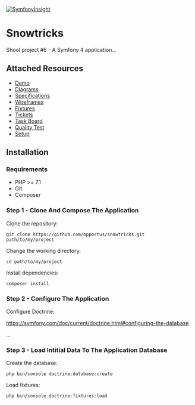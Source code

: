 [![SymfonyInsight](https://insight.symfony.com/projects/648e763e-751a-413e-9327-89bb416f83a3/big.svg)](https://insight.symfony.com/projects/648e763e-751a-413e-9327-89bb416f83a3)  
# Snowtricks

Shool project #6 - A Symfony 4 application...

## Attached Resources

- [Demo](http://vps320850.ovh.net/snowtricks.com/public/index.php)
- [Diagrams](https://github.com/opportus/snowtricks/blob/master/conception/diagrams)
- [Specifications](https://github.com/opportus/snowtricks/blob/master/conception/specifications)
- [Wireframes](https://github.com/opportus/snowtricks/blob/master/conception/wireframes)
- [Fixtures](https://github.com/opportus/snowtricks/blob/master/src/DataFixtures)
- [Tickets](https://github.com/opportus/snowtricks/issues)
- [Task Board](https://github.com/opportus/snowtricks/projects/1)
- [Quality Test](https://insight.sensiolabs.com/projects/bb2ed0f1-32af-43ab-b550-efefdeb3cec6)
- [Setup](https://github.com/opportus/snowtricks/blob/master/README.md#installation)

## Installation

### Requirements

- PHP >= 7.1
- Git
- Composer

### Step 1 - Clone And Compose The Application

Clone the repository:
```shell
git clone https://github.com/opportus/snowtricks.git path/to/my/project
```

Change the working directory:
```shell
cd path/to/my/project
```

Install dependencies:
```shell
composer install
```

### Step 2 - Configure The Application

Configure Doctrine:

https://symfony.com/doc/current/doctrine.html#configuring-the-database

...

### Step 3 - Load Intitial Data To The Application Database

Create the database:
```shell
php bin/console doctrine:database:create
```

Load fixtures:
```shell
php bin/console doctrine:fixtures:load
```
